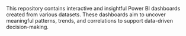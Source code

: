 This repository contains interactive and insightful Power BI dashboards created from various datasets. These dashboards aim to uncover meaningful patterns, trends, and correlations to support data-driven decision-making.
